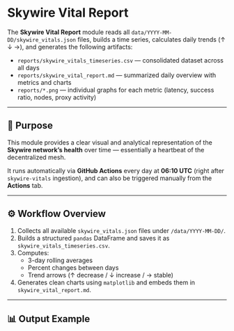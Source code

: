 # Skywire Vital Report

The **Skywire Vital Report** module reads all `data/YYYY-MM-DD/skywire_vitals.json` files, 
builds a time series, calculates daily trends (↑ ↓ →), and generates the following artifacts:

- `reports/skywire_vitals_timeseries.csv` — consolidated dataset across all days  
- `reports/skywire_vital_report.md` — summarized daily overview with metrics and charts  
- `reports/*.png` — individual graphs for each metric (latency, success ratio, nodes, proxy activity)

---

## 🧠 Purpose
This module provides a clear visual and analytical representation of the **Skywire network’s health** 
over time — essentially a heartbeat of the decentralized mesh.

It runs automatically via **GitHub Actions** every day at **06:10 UTC** (right after `skywire-vitals` ingestion), 
and can also be triggered manually from the **Actions** tab.

---

## ⚙️ Workflow Overview
1. Collects all available `skywire_vitals.json` files under `/data/YYYY-MM-DD/`.  
2. Builds a structured `pandas` DataFrame and saves it as `skywire_vitals_timeseries.csv`.  
3. Computes:
   - 3-day rolling averages
   - Percent changes between days
   - Trend arrows (↑ decrease / ↓ increase / → stable)
4. Generates clean charts using `matplotlib` and embeds them in `skywire_vital_report.md`.  

---

## 📊 Output Example
